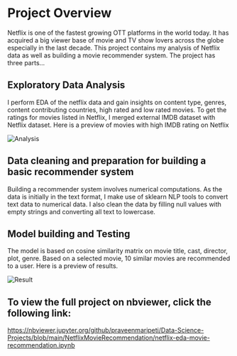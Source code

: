 # Project Overview
Netflix is one of the fastest growing OTT platforms in the world today. It has acquired a big viewer base of movie and TV show lovers across the globe especially in the last decade. This project contains my analysis of Netflix data as well as building a movie recommender system. The project has three parts...

## Exploratory Data Analysis
I perform EDA of the netflix data and gain insights on content type, genres, content contributing countries, high rated and low rated movies. To get the ratings for movies listed in Netflix, I merged external IMDB dataset with Netflix dataset. Here is a preview of movies with high IMDB rating on Netflix

![Analysis](https://user-images.githubusercontent.com/58431708/99895823-8e685300-2cb0-11eb-82fb-9d5d0eb47cb8.png)

## Data cleaning and preparation for building a basic recommender system
Building a recommender system involves numerical computations. As the data is initially in the text format, I make use of sklearn NLP tools to convert text data to numerical data. I also clean the data by filling null values with empty strings and converting all text to lowercase.

## Model building and Testing
The model is based on cosine similarity matrix on movie title, cast, director, plot, genre. Based on a selected movie, 10 similar movies are recommended to a user. Here is a preview of results.

![Result](https://user-images.githubusercontent.com/58431708/99895924-a42a4800-2cb1-11eb-9a1d-09a2b87b2e5a.png)

## To view the full project on nbviewer, click the following link: 
https://nbviewer.jupyter.org/github/praveenmaripeti/Data-Science-Projects/blob/main/NetflixMovieRecommendation/netflix-eda-movie-recommendation.ipynb
